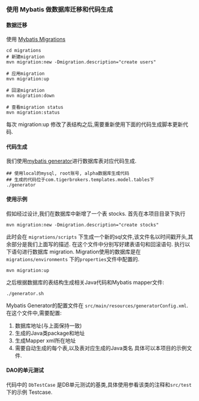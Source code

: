 ### 使用 Mybatis 做数据库迁移和代码生成

#### 数据迁移
使用 [Mybatis Migrations](http://www.mybatis.org/migrations-maven-plugin/plugin-info.html)
```
cd migrations
# 新建migration
mvn migration:new -Dmigration.description="create users"

# 应用migration
mvn migration:up

# 回滚migration
mvn migration:down

# 查看migration status
mvn migration:status
```
每次 migration:up 修改了表结构之后,需要重新使用下面的代码生成脚本更新代码.
#### 代码生成
我们使用[mybatis generator](http://www.mybatis.org/generator/)进行数据库表对应代码生成.

```
## 使用local的mysql, root账号, alpha数据库生成代码
## 生成的代码位于com.tigerbrokers.templates.model.tables下
./generator
```
#### 使用示例
假如经过设计,我们在数据库中新增了一个表 stocks. 首先在本项目目录下执行
```
mvn migration:new -Dmigration.description="create stocks"
```
此时会在 `migrations/scripts` 下生成一个新的sql文件,该文件名以时间戳开头,其余部分是我们上面写的描述. 
在这个文件中分别写好建表语句和回滚语句.
执行以下语句进行数据库 migration. Migration使用的数据库是在 `migrations/environments` 下的`properties`文件中配置的.
```
mvn migration:up
```
之后根据数据库的表结构生成相关Java代码和Mybatis mapper文件:
```
./generator.sh
```
Mybatis Generator的配置文件在 `src/main/resources/generatorConfig.xml`. 在这个文件中,需要配置:
1. 数据库地址(与上面保持一致)
2. 生成的Java类package和地址
3. 生成Mapper xml所在地址
4. 需要自动生成的每个表,以及表对应生成的Java类名
具体可以本项目的示例文件.

#### DAO的单元测试
代码中的 `DbTestCase` 是DB单元测试的基类,具体使用参看该类的注释和`src/test`下的示例 Testcase.


